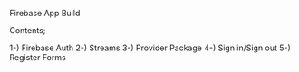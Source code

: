 Firebase App Build


Contents;


1-) Firebase Auth
2-) Streams
3-) Provider Package
4-) Sign in/Sign out
5-) Register Forms
